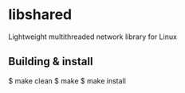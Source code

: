 libshared
==============

Lightweight multithreaded network library for Linux

Building & install
---------------

 $ make clean
 $ make
 $ make install

